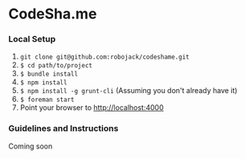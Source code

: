 # CodeSha.me

### Local Setup
1. `git clone git@github.com:robojack/codeshame.git`
1. `$ cd path/to/project`
1. `$ bundle install`
1. `$ npm install`
1. `$ npm install -g grunt-cli` (Assuming you don't already have it)
1. `$ foreman start`
1. Point your browser to [http://localhost:4000](http://localhost:4000)

### Guidelines and Instructions
Coming soon